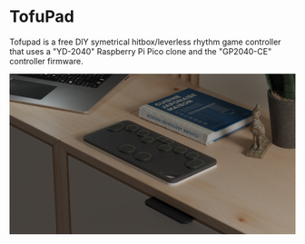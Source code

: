 # TofuPad

Tofupad is a free DIY symetrical hitbox/leverless rhythm game controller that uses a "YD-2040" Raspberry Pi Pico clone and the "GP2040-CE" controller firmware.

![Preview](render.png?raw=true "Preview Screenshot")

